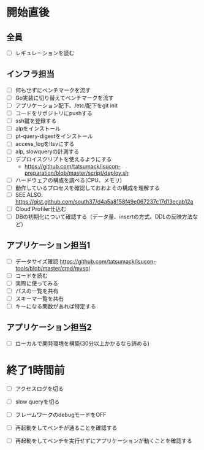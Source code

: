 # 開始直後

## 全員
- [ ] レギュレーションを読む

## インフラ担当
- [ ] 何もせずにベンチマークを流す
- [ ] Go実装に切り替えてベンチマークを流す
- [ ] アプリケーション配下、/etc/配下をgit init
- [ ] コードをリポジトリにpushする
- [ ] ssh鍵を登録する
- [ ] alpをインストール
- [ ] pt-query-digestをインストール
- [ ] access_logをltsvにする
- [ ] alp, slowqueryの計測する
- [ ] デプロイスクリプトを使えるようにする 
  - https://github.com/tatsumack/isucon-preparation/blob/master/script/deploy.sh
- [ ] ハードウェアの構成を調べる(CPU、メモリ)
- [ ] 動作しているプロセスを確認しておおよその構成を理解する
- [ ] SEE ALSO: https://gist.github.com/south37/d4a5a8158f49e067237c17d13ecab12a
- [ ] Cloud Profiler仕込む
- [ ] DBの初期化について確認する（データ量、insertの方式、DDLの反映方法など）

## アプリケーション担当1
- [ ] データサイズ確認 https://github.com/tatsumack/isucon-tools/blob/master/cmd/mysql
- [ ] コードを読む
- [ ] 実際に使ってみる
- [ ] パスの一覧を共有
- [ ] スキーマ一覧を共有
- [ ] キーになる関数があれば特定する

## アプリケーション担当2
- [ ] ローカルで開発環境を構築(30分以上かかるなら諦める)

# 終了1時間前
- [ ] アクセスログを切る
- [ ] slow queryを切る
- [ ] フレームワークのdebugモードをOFF
- [ ] 再起動をしてベンチが通ることを確認する
- [ ] 再起動をしてベンチを実行せずにアプリケーションが動くことを確認する




